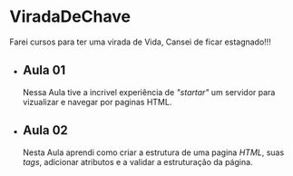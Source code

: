 # ViradaDeChave
Farei cursos para ter uma virada de Vida, Cansei de ficar estagnado!!!

* Aula 01
  - 
  Nessa Aula tive a incrivel experiência de _"startar"_ um servidor para vizualizar e navegar por paginas HTML.

* Aula 02
  -
  Nesta Aula aprendi como criar a estrutura de uma pagina _HTML_, suas _tags_, adicionar atributos e a validar a estruturação da página.  